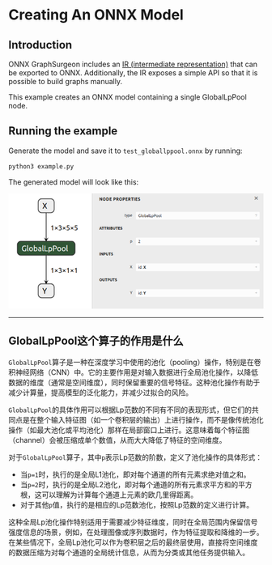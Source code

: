 # Creating An ONNX Model

## Introduction

ONNX GraphSurgeon includes an [IR (intermediate representation)](../../README.md#ir)
that can be exported to ONNX. Additionally, the IR exposes a simple API so that it is
possible to build graphs manually.

This example creates an ONNX model containing a single GlobalLpPool node.

## Running the example

Generate the model and save it to `test_globallppool.onnx` by running:

```bash
python3 example.py
```

The generated model will look like this:

![../resources/01_test_globallppool.onnx.png](../resources/01_test_globallppool.onnx.png)

---

## GlobalLpPool这个算子的作用是什么

`GlobalLpPool`算子是一种在深度学习中使用的池化（pooling）操作，特别是在卷积神经网络（CNN）中。它的主要作用是对输入数据进行全局池化操作，以降低数据的维度（通常是空间维度），同时保留重要的信号特征。这种池化操作有助于减少计算量，提高模型的泛化能力，并减少过拟合的风险。

`GlobalLpPool`的具体作用可以根据Lp范数的不同有不同的表现形式，但它们的共同点是在整个输入特征图（如一个卷积层的输出）上进行操作，而不是像传统池化操作（如最大池化或平均池化）那样在局部窗口上进行。这意味着每个特征图（channel）会被压缩成单个数值，从而大大降低了特征的空间维度。

对于`GlobalLpPool`算子，其中`p`表示Lp范数的阶数，定义了池化操作的具体形式：

- 当`p=1`时，执行的是全局L1池化，即对每个通道的所有元素求绝对值之和。
- 当`p=2`时，执行的是全局L2池化，即对每个通道的所有元素求平方和的平方根，这可以理解为计算每个通道上元素的欧几里得距离。
- 对于其他`p`值，执行的是相应的Lp范数池化，按照Lp范数的定义进行计算。

这种全局Lp池化操作特别适用于需要减少特征维度，同时在全局范围内保留信号强度信息的场景，例如，在处理图像或序列数据时，作为特征提取和降维的一步。在某些情况下，全局Lp池化可以作为卷积层之后的最终层使用，直接将空间维度的数据压缩为对每个通道的全局统计信息，从而为分类或其他任务提供输入。
